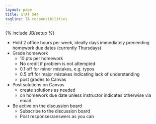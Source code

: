 ```yaml
---
layout: page
title: STAT 544
tagline: TA responsibilities
---
```

{% include JB/setup %}

- Hold 2 office hours per week, ideally days immediately preceeding homework due dates (currently Thursdays)
- Grade homework 
  - 10 pts per homework
  - No credit if problem is not attempted
  - 0.1 off for minor mistakes, e.g. typos
  - 0.5 off for major mistakes indicating lack of understanding
  - post grades to Canvas
- Post solutions on Canvas
  - create solutions as needed
  - on homework due date unless instructor indicates otherwise via email
- Be active on the discussion board
  - Subscribe to the discussion board
  - Post responses/answers as you can
  
